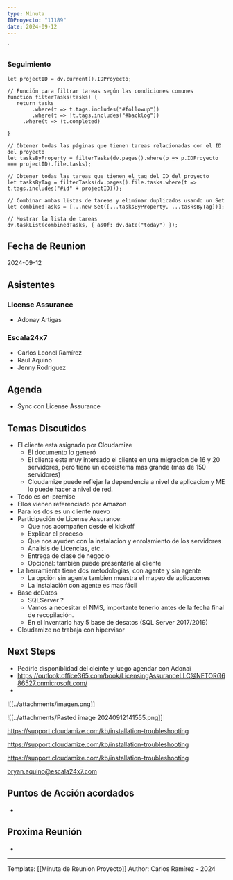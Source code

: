 ```yaml
---
type: Minuta
IDProyecto: "11189"
date: 2024-09-12
---
```

`

### Seguimiento

```dataviewjs
let projectID = dv.current().IDProyecto;

// Función para filtrar tareas según las condiciones comunes
function filterTasks(tasks) {
   return tasks
        .where(t => t.tags.includes("#followup"))
        .where(t => !t.tags.includes("#backlog"))
     .where(t => !t.completed)
        
}

// Obtener todas las páginas que tienen tareas relacionadas con el ID del proyecto
let tasksByProperty = filterTasks(dv.pages().where(p => p.IDProyecto === projectID).file.tasks);

// Obtener todas las tareas que tienen el tag del ID del proyecto
let tasksByTag = filterTasks(dv.pages().file.tasks.where(t => t.tags.includes("#id" + projectID)));

// Combinar ambas listas de tareas y eliminar duplicados usando un Set
let combinedTasks = [...new Set([...tasksByProperty, ...tasksByTag])];

// Mostrar la lista de tareas
dv.taskList(combinedTasks, { asOf: dv.date("today") });
 ```
## Fecha de Reunion
2024-09-12

## Asistentes

### License Assurance
* Adonay Artigas
### Escala24x7
- Carlos Leonel Ramírez
-  Raul Aquino
- Jenny Rodriguez
## Agenda
* Sync con License Assurance
## Temas Discutidos
*  El cliente esta asignado por Cloudamize
	* El documento lo generó
	* El cliente esta muy intersado el cliente en una migracion de 16 y 20 servidores, pero tiene un ecosistema mas grande (mas de 150 servidores)
	* Cloudamize puede reflejar la dependencia a nivel de aplicacion y ME lo puede hacer a nivel de red.
* Todo es on-premise
* Ellos vienen referenciado por Amazon
* Para los dos es un cliente nuevo
* Participación de License Assurance:
	* Que nos acompañen desde el kickoff
	* Explicar el proceso
	* Que nos ayuden con la instalacion y enrolamiento de los servidores
	* Analisis de Licencias, etc..
	* Entrega de clase de negocio
	* Opcional: tambien puede presentarle al cliente
* La herramienta tiene dos metodologias, con agente y sin agente
	* La opción sin agente tambien muestra el mapeo de aplicacones
	* La instalaciòn con agente es mas fácil
* Base deDatos
	* SQLServer ?
	* Vamos a necesitar el NMS, importante tenerlo antes de la fecha final de recopilación.
	* En el inventario hay 5 base de desatos (SQL Server 2017/2019)
* Cloudamize no trabaja con hipervisor

## Next Steps
- Pedirle disponiblidad del cleinte y luego agendar con Adonai
- https://outlook.office365.com/book/LicensingAssuranceLLC@NETORG686527.onmicrosoft.com/
- 
![[../attachments/imagen.png]]


![[../attachments/Pasted image 20240912141555.png]]

https://support.cloudamize.com/kb/installation-troubleshooting

https://support.cloudamize.com/kb/installation-troubleshooting

https://support.cloudamize.com/kb/installation-troubleshooting


[bryan.aquino@escala24x7.com](mailto:bryan.aquino@escala24x7.com "mailto:bryan.aquino@escala24x7.com")


## Puntos de Acción acordados
- 

## Proxima Reunión
*   

---
Template: [[Minuta de Reunion Proyecto]]
Author: Carlos Ramírez - 2024
